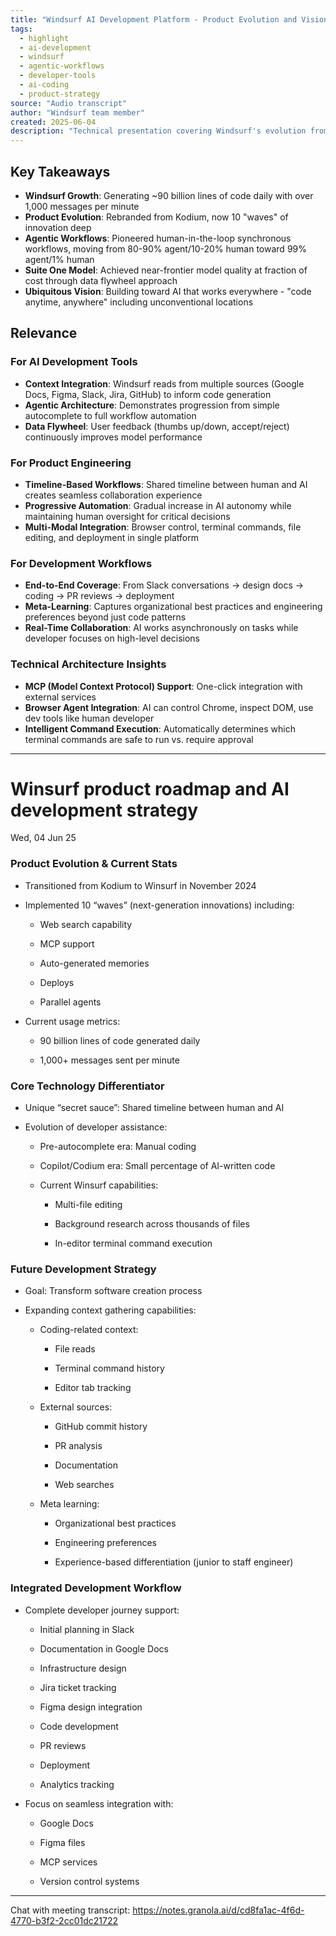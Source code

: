 ```yaml
---
title: "Windsurf AI Development Platform - Product Evolution and Vision"
tags: 
  - highlight
  - ai-development
  - windsurf
  - agentic-workflows
  - developer-tools
  - ai-coding
  - product-strategy
source: "Audio transcript"
author: "Windsurf team member"
created: 2025-06-04
description: "Technical presentation covering Windsurf's evolution from Kodium, their 'waves' of innovation, agentic workflows, and vision for ubiquitous AI-powered development"
---
```


## Key Takeaways

- **Windsurf Growth**: Generating ~90 billion lines of code daily with over 1,000 messages per minute
- **Product Evolution**: Rebranded from Kodium, now 10 "waves" of innovation deep
- **Agentic Workflows**: Pioneered human-in-the-loop synchronous workflows, moving from 80-90% agent/10-20% human toward 99% agent/1% human
- **Suite One Model**: Achieved near-frontier model quality at fraction of cost through data flywheel approach
- **Ubiquitous Vision**: Building toward AI that works everywhere - "code anytime, anywhere" including unconventional locations

## Relevance

### For AI Development Tools
- **Context Integration**: Windsurf reads from multiple sources (Google Docs, Figma, Slack, Jira, GitHub) to inform code generation
- **Agentic Architecture**: Demonstrates progression from simple autocomplete to full workflow automation
- **Data Flywheel**: User feedback (thumbs up/down, accept/reject) continuously improves model performance

### For Product Engineering
- **Timeline-Based Workflows**: Shared timeline between human and AI creates seamless collaboration experience
- **Progressive Automation**: Gradual increase in AI autonomy while maintaining human oversight for critical decisions
- **Multi-Modal Integration**: Browser control, terminal commands, file editing, and deployment in single platform

### For Development Workflows
- **End-to-End Coverage**: From Slack conversations → design docs → coding → PR reviews → deployment
- **Meta-Learning**: Captures organizational best practices and engineering preferences beyond just code patterns
- **Real-Time Collaboration**: AI works asynchronously on tasks while developer focuses on high-level decisions

### Technical Architecture Insights
- **MCP (Model Context Protocol) Support**: One-click integration with external services
- **Browser Agent Integration**: AI can control Chrome, inspect DOM, use dev tools like human developer
- **Intelligent Command Execution**: Automatically determines which terminal commands are safe to run vs. require approval


---

# Winsurf product roadmap and AI development strategy

Wed, 04 Jun 25

### Product Evolution & Current Stats

- Transitioned from Kodium to Winsurf in November 2024
    
- Implemented 10 “waves” (next-generation innovations) including:
    
    - Web search capability
        
    - MCP support
        
    - Auto-generated memories
        
    - Deploys
        
    - Parallel agents
        
- Current usage metrics:
    
    - 90 billion lines of code generated daily
        
    - 1,000+ messages sent per minute
        

### Core Technology Differentiator

- Unique “secret sauce”: Shared timeline between human and AI
    
- Evolution of developer assistance:
    
    - Pre-autocomplete era: Manual coding
        
    - Copilot/Codium era: Small percentage of AI-written code
        
    - Current Winsurf capabilities:
        
        - Multi-file editing
            
        - Background research across thousands of files
            
        - In-editor terminal command execution
            

### Future Development Strategy

- Goal: Transform software creation process
    
- Expanding context gathering capabilities:
    
    - Coding-related context:
        
        - File reads
            
        - Terminal command history
            
        - Editor tab tracking
            
    - External sources:
        
        - GitHub commit history
            
        - PR analysis
            
        - Documentation
            
        - Web searches
            
    - Meta learning:
        
        - Organizational best practices
            
        - Engineering preferences
            
        - Experience-based differentiation (junior to staff engineer)
            

### Integrated Development Workflow

- Complete developer journey support:
    
    - Initial planning in Slack
        
    - Documentation in Google Docs
        
    - Infrastructure design
        
    - Jira ticket tracking
        
    - Figma design integration
        
    - Code development
        
    - PR reviews
        
    - Deployment
        
    - Analytics tracking
        
- Focus on seamless integration with:
    
    - Google Docs
        
    - Figma files
        
    - MCP services
        
    - Version control systems
        

---

Chat with meeting transcript: https://notes.granola.ai/d/cd8fa1ac-4f6d-4770-b3f2-2cc01dc21722
